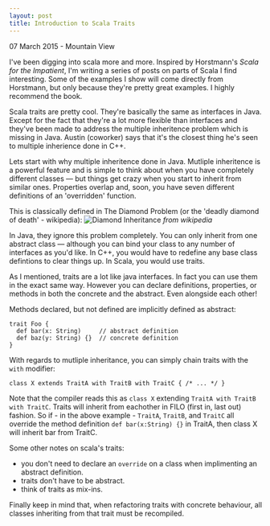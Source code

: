```yaml
---
layout: post
title: Introduction to Scala Traits
---
```


<p class="meta">07 March 2015 - Mountain View</p>

I've been digging into scala more and more. Inspired by Horstmann's _Scala for_
_the Impatient_, I'm writing a series of posts on parts of Scala I find
interesting. Some of the examples I show will come directly from Horstmann,
but only because they're pretty great examples. I highly recommend the book.

Scala traits are pretty cool. They're basically the same as interfaces in Java.
Except for the fact that they're a lot more flexible than interfaces and they've
been made to address the multiple inheritence problem which is missing in Java.
Austin (coworker) says that it's the closest thing he's seen to multiple
inherience done in C++.

Lets start with why multiple inheritence done in Java. Mutliple inheritence is
a powerful feature and is simple to think about when you have completely different
classes — but things get crazy when you start to inherit from similar ones.
Properties overlap and, soon, you have seven different definitions of an
'overridden' function.

This is classically defined in The Diamond Problem (or the 'deadly diamond of
death' - wikipedia):
![Diamond Inheritance](https://upload.wikimedia.org/wikipedia/commons/thumb/8/8e/Diamond_inheritance.svg/440px-Diamond_inheritance.svg.png)
_from wikipedia_

In Java, they ignore this problem completely. You can only inherit from one
abstract class — although you can bind your class to any number of interfaces as
you'd like. In C++, you would have to redefine any base class defintions to clear
things up. In Scala, you would use traits.

As I mentioned, traits are a lot like java interfaces. In fact you can use them in
the exact same way. However you can declare definitions, properties, or methods in
both the concrete and the abstract. Even alongside each other!

Methods declared, but not defined are implicitly defined as abstract:

    trait Foo {
      def bar(x: String)     // abstract definition
      def baz(y: String) {}  // concrete definition
    }

With regards to mutliple inheritance, you can simply chain traits with the `with`
modifier:

    class X extends TraitA with TraitB with TraitC { /* ... */ }

Note that the compiler reads this as `class X` extending `TraitA with TraitB with
TraitC`. Traits will inherit from eachother in FILO (first in, last out) fashion.
So if - in the above example - `TraitA`, `TraitB`, and `TraitC` all override the
method definition `def bar(x:String) {}` in TraitA, then class X will inherit bar
from TraitC.

Some other notes on scala's traits:

  + you don't need to declare an `override` on a class when implimenting an
  abstract definition.
  + traits don't have to be abstract.
  + think of traits as mix-ins.

Finally keep in mind that, when refactoring traits with concrete behaviour, all classes inheriting from that trait must be recompiled.

